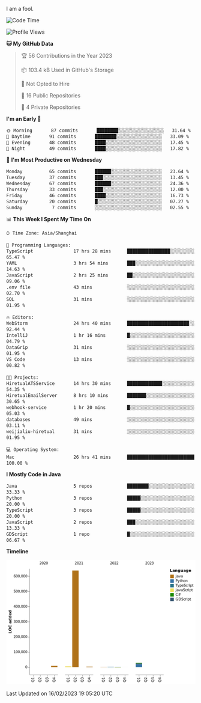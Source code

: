 I am a fool.

<!--START_SECTION:waka-->
![Code Time](http://img.shields.io/badge/Code%20Time-81%20hrs%2052%20mins-blue)

![Profile Views](http://img.shields.io/badge/Profile%20Views-10-blue)

**🐱 My GitHub Data** 

> 🏆 56 Contributions in the Year 2023
 > 
> 📦 103.4 kB Used in GitHub's Storage 
 > 
> 🚫 Not Opted to Hire
 > 
> 📜 16 Public Repositories 
 > 
> 🔑 4 Private Repositories  
 > 
**I'm an Early 🐤** 

```text
🌞 Morning       87 commits       ████████░░░░░░░░░░░░░░░░░   31.64 % 
🌆 Daytime       91 commits       ████████░░░░░░░░░░░░░░░░░   33.09 % 
🌃 Evening       48 commits       ████░░░░░░░░░░░░░░░░░░░░░   17.45 % 
🌙 Night         49 commits       ████░░░░░░░░░░░░░░░░░░░░░   17.82 % 

```
📅 **I'm Most Productive on Wednesday** 

```text
Monday          65 commits       ██████░░░░░░░░░░░░░░░░░░░   23.64 % 
Tuesday         37 commits       ███░░░░░░░░░░░░░░░░░░░░░░   13.45 % 
Wednesday       67 commits       ██████░░░░░░░░░░░░░░░░░░░   24.36 % 
Thursday        33 commits       ███░░░░░░░░░░░░░░░░░░░░░░   12.00 % 
Friday          46 commits       ████░░░░░░░░░░░░░░░░░░░░░   16.73 % 
Saturday        20 commits       █░░░░░░░░░░░░░░░░░░░░░░░░   07.27 % 
Sunday           7 commits       ░░░░░░░░░░░░░░░░░░░░░░░░░   02.55 % 

```


📊 **This Week I Spent My Time On** 

```text
⌚︎ Time Zone: Asia/Shanghai

💬 Programming Languages: 
TypeScript               17 hrs 28 mins      ████████████████░░░░░░░░░   65.47 % 
YAML                     3 hrs 54 mins       ███░░░░░░░░░░░░░░░░░░░░░░   14.63 % 
JavaScript               2 hrs 25 mins       ██░░░░░░░░░░░░░░░░░░░░░░░   09.06 % 
.env file                43 mins             ░░░░░░░░░░░░░░░░░░░░░░░░░   02.70 % 
SQL                      31 mins             ░░░░░░░░░░░░░░░░░░░░░░░░░   01.95 % 

🔥 Editors: 
WebStorm                 24 hrs 40 mins      ███████████████████████░░   92.44 % 
IntelliJ                 1 hr 16 mins        █░░░░░░░░░░░░░░░░░░░░░░░░   04.79 % 
DataGrip                 31 mins             ░░░░░░░░░░░░░░░░░░░░░░░░░   01.95 % 
VS Code                  13 mins             ░░░░░░░░░░░░░░░░░░░░░░░░░   00.82 % 

🐱‍💻 Projects: 
HiretualATSService       14 hrs 30 mins      █████████████░░░░░░░░░░░░   54.35 % 
HiretualEmailServer      8 hrs 10 mins       ███████░░░░░░░░░░░░░░░░░░   30.65 % 
webhook-service          1 hr 20 mins        █░░░░░░░░░░░░░░░░░░░░░░░░   05.03 % 
databases                49 mins             ░░░░░░░░░░░░░░░░░░░░░░░░░   03.11 % 
weijialiu-hiretual       31 mins             ░░░░░░░░░░░░░░░░░░░░░░░░░   01.95 % 

💻 Operating System: 
Mac                      26 hrs 41 mins      █████████████████████████   100.00 % 

```

**I Mostly Code in Java** 

```text
Java                     5 repos             ████████░░░░░░░░░░░░░░░░░   33.33 % 
Python                   3 repos             █████░░░░░░░░░░░░░░░░░░░░   20.00 % 
TypeScript               3 repos             █████░░░░░░░░░░░░░░░░░░░░   20.00 % 
JavaScript               2 repos             ███░░░░░░░░░░░░░░░░░░░░░░   13.33 % 
GDScript                 1 repo              █░░░░░░░░░░░░░░░░░░░░░░░░   06.67 % 

```


**Timeline**

![Chart not found](https://raw.githubusercontent.com/VeejaLiu/VeejaLiu/master/charts/bar_graph.png) 


 Last Updated on 16/02/2023 19:05:20 UTC
<!--END_SECTION:waka-->

